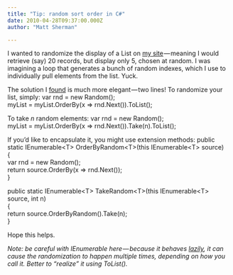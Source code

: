 ```yaml
---
title: "Tip: random sort order in C#"
date: 2010-04-28T09:37:00.000Z
author: "Matt Sherman"

---
```


I wanted to randomize the display of a List on [my site](http://alikewise.com/) — meaning I would retrieve (say) 20 records, but display only 5, chosen at random. I was imagining a loop that generates a bunch of random indexes, which I use to individually pull elements from the list. Yuck.

The solution I [found](http://wiki.evident.nl/Default.aspx?Page=Random-sort-order-Csharp) is much more elegant — two lines! To randomize your list, simply:
var rnd = new Random();   
myList = myList.OrderBy(x =&gt; rnd.Next()).ToList();

To take _n_ random elements:
var rnd = new Random();   
myList = myList.OrderBy(x =&gt; rnd.Next()).Take(n).ToList();

If you’d like to encapsulate it, you might use extension methods:
public static IEnumerable&lt;T&gt; OrderByRandom&lt;T&gt;(this IEnumerable&lt;T&gt; source)   
{   
 var rnd = new Random();   
 return source.OrderBy(x =&gt; rnd.Next());   
}   
   
public static IEnumerable&lt;T&gt; TakeRandom&lt;T&gt;(this IEnumerable&lt;T&gt; source, int n)   
{   
 return source.OrderByRandom().Take(n);   
}

Hope this helps.

_Note: be careful with IEnumerable here — because it behaves_ [_lazily_](http://blogs.msdn.com/ericwhite/pages/Lazy-Evaluation-_2800_and-in-contrast_2C00_-Eager-Evaluation_2900_.aspx)_, it can cause the randomization to happen multiple times, depending on how you call it. Better to “realize” it using ToList()._
